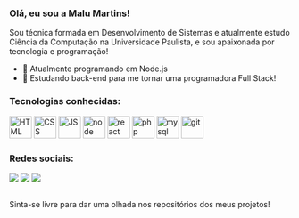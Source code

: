 ### Olá, eu sou a Malu Martins!

<p>Sou técnica formada em Desenvolvimento de Sistemas e atualmente estudo Ciência da Computação na Universidade Paulista,
e sou apaixonada por tecnologia e programação!</p>

- 🔭 Atualmente programando em Node.js
- 🌱 Estudando back-end para me tornar uma programadora Full Stack!

<h3>Tecnologias conhecidas:</h3>
<div style="inline-block">
  <img alt="HTML" width="40" height="40" src="https://cdn.jsdelivr.net/gh/devicons/devicon/icons/html5/html5-original-wordmark.svg">
  <img alt="CSS" width="40" height="40" src="https://cdn.jsdelivr.net/gh/devicons/devicon/icons/css3/css3-original-wordmark.svg">
  <img alt="JS" width="40" height="40" src="https://cdn.jsdelivr.net/gh/devicons/devicon/icons/javascript/javascript-original.svg">
  <img alt="node" width="40" height="40" src="https://cdn.jsdelivr.net/gh/devicons/devicon/icons/nodejs/nodejs-original.svg">
  <img alt="react" width="40" height="40" src="https://cdn.jsdelivr.net/gh/devicons/devicon/icons/react/react-original-wordmark.svg">
  <img alt="php" width="40" height="40" src="https://cdn.jsdelivr.net/gh/devicons/devicon/icons/php/php-original.svg">
  <img alt="mysql" width="40" height="40" src="https://cdn.jsdelivr.net/gh/devicons/devicon/icons/mysql/mysql-original-wordmark.svg">
  <img alt="git" width="40" height="40" src="https://cdn.jsdelivr.net/gh/devicons/devicon/icons/git/git-original-wordmark.svg">
</div>

<h3>Redes sociais:</h3>
<div>
  <a target="_blank" href="https://www.linkedin.com/in/malu-martins/"><img src="https://img.shields.io/badge/LinkedIn-0077B5?style=for-the-badge&logo=linkedin&logoColor=white"></a>
  <a target="_blank" href="https://instagram.com/codingmalu?igshid=MzRlODBiNWFlZA=="><img src="https://img.shields.io/badge/Instagram-E4405F?style=for-the-badge&logo=instagram&logoColor=white"></a>
  <a target="_blank" href="mailto:martinss.mmalu@gmail.com"><img src="https://img.shields.io/badge/Gmail-D14836?style=for-the-badge&logo=gmail&logoColor=white"></a>
</div>

##

<p>Sinta-se livre para dar uma olhada nos repositórios dos meus projetos!</p>
